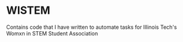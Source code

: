 # WISTEM
Contains code that I have written to automate tasks for Illinois Tech's Womxn in STEM Student Association
